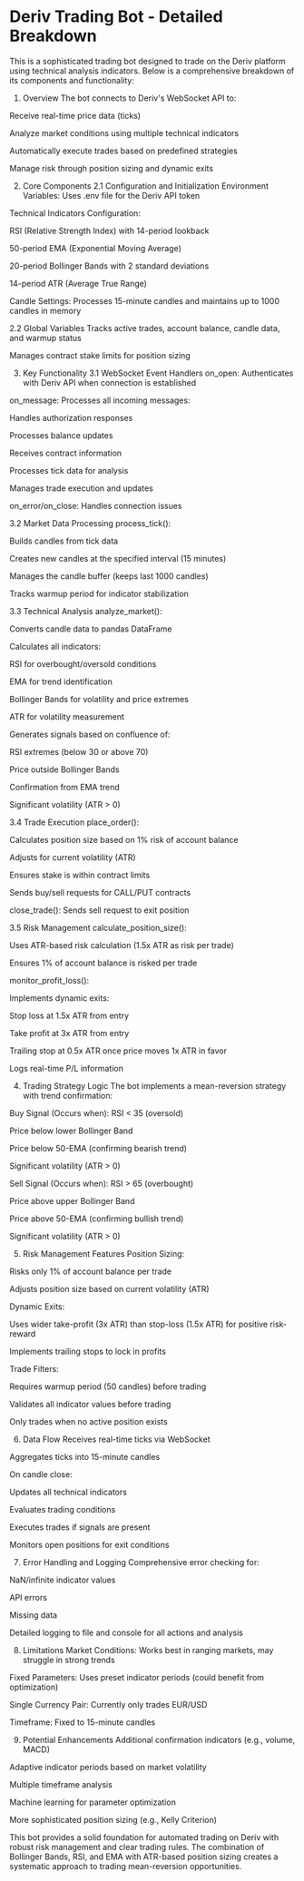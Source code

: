 # Deriv Trading Bot - Detailed Breakdown

This is a sophisticated trading bot designed to trade on the Deriv platform using technical analysis indicators. Below is a comprehensive breakdown of its components and functionality:

1. Overview
   The bot connects to Deriv's WebSocket API to:

Receive real-time price data (ticks)

Analyze market conditions using multiple technical indicators

Automatically execute trades based on predefined strategies

Manage risk through position sizing and dynamic exits

2. Core Components
   2.1 Configuration and Initialization
   Environment Variables: Uses .env file for the Deriv API token

Technical Indicators Configuration:

RSI (Relative Strength Index) with 14-period lookback

50-period EMA (Exponential Moving Average)

20-period Bollinger Bands with 2 standard deviations

14-period ATR (Average True Range)

Candle Settings: Processes 15-minute candles and maintains up to 1000 candles in memory

2.2 Global Variables
Tracks active trades, account balance, candle data, and warmup status

Manages contract stake limits for position sizing

3. Key Functionality
   3.1 WebSocket Event Handlers
   on_open: Authenticates with Deriv API when connection is established

on_message: Processes all incoming messages:

Handles authorization responses

Processes balance updates

Receives contract information

Processes tick data for analysis

Manages trade execution and updates

on_error/on_close: Handles connection issues

3.2 Market Data Processing
process_tick():

Builds candles from tick data

Creates new candles at the specified interval (15 minutes)

Manages the candle buffer (keeps last 1000 candles)

Tracks warmup period for indicator stabilization

3.3 Technical Analysis
analyze_market():

Converts candle data to pandas DataFrame

Calculates all indicators:

RSI for overbought/oversold conditions

EMA for trend identification

Bollinger Bands for volatility and price extremes

ATR for volatility measurement

Generates signals based on confluence of:

RSI extremes (below 30 or above 70)

Price outside Bollinger Bands

Confirmation from EMA trend

Significant volatility (ATR > 0)

3.4 Trade Execution
place_order():

Calculates position size based on 1% risk of account balance

Adjusts for current volatility (ATR)

Ensures stake is within contract limits

Sends buy/sell requests for CALL/PUT contracts

close_trade(): Sends sell request to exit position

3.5 Risk Management
calculate_position_size():

Uses ATR-based risk calculation (1.5x ATR as risk per trade)

Ensures 1% of account balance is risked per trade

monitor_profit_loss():

Implements dynamic exits:

Stop loss at 1.5x ATR from entry

Take profit at 3x ATR from entry

Trailing stop at 0.5x ATR once price moves 1x ATR in favor

Logs real-time P/L information

4. Trading Strategy Logic
   The bot implements a mean-reversion strategy with trend confirmation:

Buy Signal (Occurs when):
RSI < 35 (oversold)

Price below lower Bollinger Band

Price below 50-EMA (confirming bearish trend)

Significant volatility (ATR > 0)

Sell Signal (Occurs when):
RSI > 65 (overbought)

Price above upper Bollinger Band

Price above 50-EMA (confirming bullish trend)

Significant volatility (ATR > 0)

5. Risk Management Features
   Position Sizing:

Risks only 1% of account balance per trade

Adjusts position size based on current volatility (ATR)

Dynamic Exits:

Uses wider take-profit (3x ATR) than stop-loss (1.5x ATR) for positive risk-reward

Implements trailing stops to lock in profits

Trade Filters:

Requires warmup period (50 candles) before trading

Validates all indicator values before trading

Only trades when no active position exists

6. Data Flow
   Receives real-time ticks via WebSocket

Aggregates ticks into 15-minute candles

On candle close:

Updates all technical indicators

Evaluates trading conditions

Executes trades if signals are present

Monitors open positions for exit conditions

7. Error Handling and Logging
   Comprehensive error checking for:

NaN/infinite indicator values

API errors

Missing data

Detailed logging to file and console for all actions and analysis

8. Limitations
   Market Conditions: Works best in ranging markets, may struggle in strong trends

Fixed Parameters: Uses preset indicator periods (could benefit from optimization)

Single Currency Pair: Currently only trades EUR/USD

Timeframe: Fixed to 15-minute candles

9. Potential Enhancements
   Additional confirmation indicators (e.g., volume, MACD)

Adaptive indicator periods based on market volatility

Multiple timeframe analysis

Machine learning for parameter optimization

More sophisticated position sizing (e.g., Kelly Criterion)

This bot provides a solid foundation for automated trading on Deriv with robust risk management and clear trading rules. The combination of Bollinger Bands, RSI, and EMA with ATR-based position sizing creates a systematic approach to trading mean-reversion opportunities.
